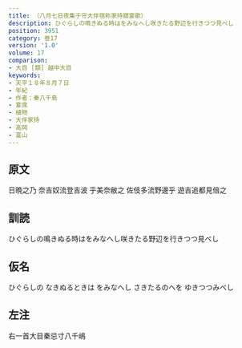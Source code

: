 ```yaml
---
title: （八月七日夜集于守大伴宿祢家持舘宴歌）
description: ひぐらしの鳴きぬる時はをみなへし咲きたる野辺を行きつつ見べし
position: 3951
category: 巻17
version: '1.0'
volume: 17
comparison:
- 大目 [類] 越中大目
keywords:
- 天平１８年８月７日
- 年紀
- 作者：秦八千島
- 宴席
- 植物
- 大伴家持
- 高岡
- 富山
---
```


## 原文

日晩之乃 奈吉奴流登吉波 乎美奈敝之 佐伎多流野邊乎 遊吉追都見倍之

## 訓読

ひぐらしの鳴きぬる時はをみなへし咲きたる野辺を行きつつ見べし

## 仮名

ひぐらしの なきぬるときは をみなへし さきたるのへを ゆきつつみべし

## 左注

右一首大目秦忌寸八千嶋
